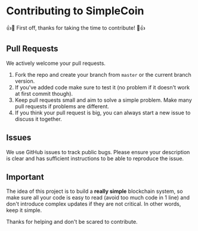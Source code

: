 # Contributing to SimpleCoin

:+1::tada: First off, thanks for taking the time to contribute! :tada::+1:

## Pull Requests
We actively welcome your pull requests.

1. Fork the repo and create your branch from `master` or the current branch version. 
2. If you've added code make sure to test it (no problem if it doesn't work at first commit though).
3. Keep pull requests small and aim to solve a simple problem. Make many pull requests if problems are different.
4. If you think your pull request is big, you can always start a new issue to discuss it together.

## Issues  
We use GitHub issues to track public bugs. Please ensure your description is clear and has sufficient instructions to be able to reproduce the issue.

## Important

The idea of this project is to build a **really simple** blockchain system, so make sure all your code is easy to read (avoid too much code in 1 line) and don't introduce complex updates if they are not critical. In other words, keep it simple.

Thanks for helping and don't be scared to contribute.
